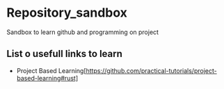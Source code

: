 # Repository_sandbox
Sandbox to learn github and programming on project

## List o usefull links to learn 
- Project Based Learning[https://github.com/practical-tutorials/project-based-learning#rust]
